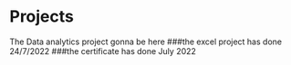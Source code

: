 # Projects
The Data analytics project gonna be here
###the excel project has done 24/7/2022
###the certificate has done July 2022 
